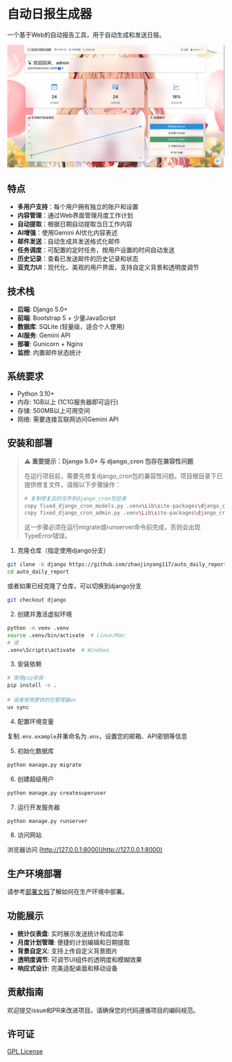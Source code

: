 # 自动日报生成器

一个基于Web的自动报告工具，用于自动生成和发送日报。

![自动日报生成器界面预览](./image.png)

## 特点

- **多用户支持**：每个用户拥有独立的账户和设置
- **内容管理**：通过Web界面管理月度工作计划
- **自动提取**：根据日期自动提取当日工作内容
- **AI增强**：使用Gemini AI优化内容表述
- **邮件发送**：自动生成并发送格式化邮件
- **任务调度**：可配置的定时任务，按用户设置的时间自动发送
- **历史记录**：查看已发送邮件的历史记录和状态
- **亚克力UI**：现代化、美观的用户界面，支持自定义背景和透明度调节

## 技术栈

- **后端**: Django 5.0+
- **前端**: Bootstrap 5 + 少量JavaScript
- **数据库**: SQLite (轻量级，适合个人使用)
- **AI服务**: Gemini API
- **部署**: Gunicorn + Nginx
- **监控**: 内置邮件状态统计

## 系统要求

- Python 3.10+
- 内存: 1GB以上 (1C1G服务器即可运行)
- 存储: 500MB以上可用空间
- 网络: 需要连接互联网访问Gemini API

## 安装和部署

> **⚠️ 重要提示：Django 5.0+ 与 django_cron 包存在兼容性问题**
>
> 在运行项目前，需要先修复django_cron包的兼容性问题。项目根目录下已提供修复文件，请按以下步骤操作：
>
> ```bash
> # 复制修复后的文件到django_cron包目录
> copy fixed_django_cron_models.py .venv\Lib\site-packages\django_cron\models.py
> copy fixed_django_cron_admin.py .venv\Lib\site-packages\django_cron\admin.py
> ```
>
> 这一步骤必须在运行migrate或runserver命令前完成，否则会出现TypeError错误。

1. 克隆仓库（指定使用django分支）

```bash
git clone -b django https://github.com/zhaojinyang117/auto_daily_report.git
cd auto_daily_report
```

或者如果已经克隆了仓库，可以切换到django分支

```bash
git checkout django
```

2. 创建并激活虚拟环境

```bash
python -m venv .venv
source .venv/bin/activate  # Linux/Mac
# 或
.venv\Scripts\activate  # Windows
```

3. 安装依赖

```bash
# 使用pip安装
pip install -e .

# 或者使用更快的包管理器uv
uv sync
```

4. 配置环境变量

复制`.env.example`并重命名为`.env`，设置您的邮箱、API密钥等信息

5. 初始化数据库

```bash
python manage.py migrate
```

6. 创建超级用户

```bash
python manage.py createsuperuser
```

7. 运行开发服务器

```bash
python manage.py runserver
```

8. 访问网站

浏览器访问 [http://127.0.0.1:8000](http://127.0.0.1:8000)

## 生产环境部署

请参考[部署文档](docs/deployment.md)了解如何在生产环境中部署。

## 功能展示

- **统计仪表盘**: 实时展示发送统计和成功率
- **月度计划管理**: 便捷的计划编辑和日期提取
- **背景自定义**: 支持上传自定义背景图片
- **透明度调节**: 可调节UI组件的透明度和模糊效果
- **响应式设计**: 完美适配桌面和移动设备

## 贡献指南

欢迎提交issue和PR来改进项目。请确保您的代码遵循项目的编码规范。

## 许可证

[GPL License](LICENSE)
